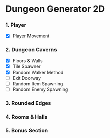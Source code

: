 # Dungeon Generator 2D
  
  
### 1. Player
 - [x] Player Movement

### 2. Dungeon Caverns
 - [x] Floors & Walls
 - [x] Tile Spawner
 - [x] Random Walker Method
 - [ ] Exit Doorway
 - [ ] Random Item Spawning
 - [ ] Random Enemy Spawning

### 3. Rounded Edges
  
### 4. Rooms & Halls
  
### 5. Bonus Section
  